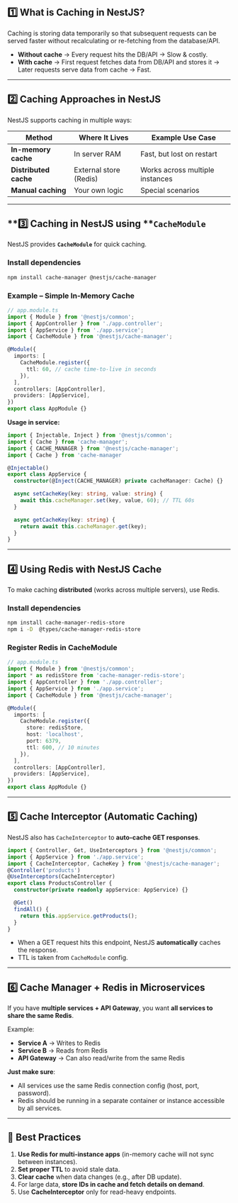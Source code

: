 
## **1️⃣ What is Caching in NestJS?**

Caching is storing data temporarily so that subsequent requests can be served faster without recalculating or re-fetching from the database/API.

* **Without cache** → Every request hits the DB/API → Slow & costly.
* **With cache** → First request fetches data from DB/API and stores it → Later requests serve data from cache → Fast.

---

## **2️⃣ Caching Approaches in NestJS**

NestJS supports caching in multiple ways:

| Method                | Where It Lives         | Example Use Case                |
| --------------------- | ---------------------- | ------------------------------- |
| **In-memory cache**   | In server RAM          | Fast, but lost on restart       |
| **Distributed cache** | External store (Redis) | Works across multiple instances |
| **Manual caching**    | Your own logic         | Special scenarios               |

---

## \*\*3️⃣ Caching in NestJS using \*\***`CacheModule`**

NestJS provides **`CacheModule`** for quick caching.

### **Install dependencies**
```bash
npm install cache-manager @nestjs/cache-manager
```
### **Example – Simple In-Memory Cache**

```ts
// app.module.ts
import { Module } from '@nestjs/common';
import { AppController } from './app.controller';
import { AppService } from './app.service';
import { CacheModule } from '@nestjs/cache-manager';

@Module({
  imports: [
    CacheModule.register({
      ttl: 60, // cache time-to-live in seconds
    }),
  ],
  controllers: [AppController],
  providers: [AppService],
})
export class AppModule {}
```

**Usage in service:**

```ts
import { Injectable, Inject } from '@nestjs/common';
import { Cache } from 'cache-manager';
import { CACHE_MANAGER } from '@nestjs/cache-manager';
import { Cache } from 'cache-manager

@Injectable()
export class AppService {
  constructor(@Inject(CACHE_MANAGER) private cacheManager: Cache) {}

  async setCacheKey(key: string, value: string) {
    await this.cacheManager.set(key, value, 60); // TTL 60s
  }

  async getCacheKey(key: string) {
    return await this.cacheManager.get(key);
  }
}
```

---

## **4️⃣ Using Redis with NestJS Cache**

To make caching **distributed** (works across multiple servers), use Redis.

### **Install dependencies**

```bash
npm install cache-manager-redis-store 
npm i -D  @types/cache-manager-redis-store
```

### **Register Redis in CacheModule**

```ts
// app.module.ts
import { Module } from '@nestjs/common';
import * as redisStore from 'cache-manager-redis-store';
import { AppController } from './app.controller';
import { AppService } from './app.service';
import { CacheModule } from '@nestjs/cache-manager';

@Module({
  imports: [
    CacheModule.register({
      store: redisStore,
      host: 'localhost',
      port: 6379,
      ttl: 600, // 10 minutes
    }),
  ],
  controllers: [AppController],
  providers: [AppService],
})
export class AppModule {}
```

---

## **5️⃣ Cache Interceptor (Automatic Caching)**

NestJS also has `CacheInterceptor` to **auto-cache GET responses**.

```ts
import { Controller, Get, UseInterceptors } from '@nestjs/common';
import { AppService } from './app.service';
import { CacheInterceptor, CacheKey } from '@nestjs/cache-manager';
@Controller('products')
@UseInterceptors(CacheInterceptor)
export class ProductsController {
  constructor(private readonly appService: AppService) {}

  @Get()
  findAll() {
    return this.appService.getProducts();
  }
}
```

* When a GET request hits this endpoint, NestJS **automatically** caches the response.
* TTL is taken from `CacheModule` config.

---

## **6️⃣ Cache Manager + Redis in Microservices**

If you have **multiple services + API Gateway**, you want **all services to share the same Redis**.

Example:

* **Service A** → Writes to Redis
* **Service B** → Reads from Redis
* **API Gateway** → Can also read/write from the same Redis

**Just make sure**:

* All services use the same Redis connection config (host, port, password).
* Redis should be running in a separate container or instance accessible by all services.

---

## **📄 Best Practices**

1. **Use Redis for multi-instance apps** (in-memory cache will not sync between instances).
2. **Set proper TTL** to avoid stale data.
3. **Clear cache** when data changes (e.g., after DB update).
4. For large data, **store IDs in cache and fetch details on demand**.
5. Use **CacheInterceptor** only for read-heavy endpoints.


